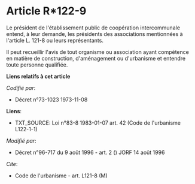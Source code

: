 # Article R*122-9

Le président de l'établissement public de coopération intercommunale entend, à leur demande, les présidents des associations
mentionnées à l'article L. 121-8 ou leurs représentants.

Il peut recueillir l'avis de tout organisme ou association ayant compétence en matière de construction, d'aménagement ou
d'urbanisme et entendre toute personne qualifiée.

**Liens relatifs à cet article**

_Codifié par_:

  - Décret n°73-1023 1973-11-08

**Liens**:

  - TXT_SOURCE: Loi n°83-8 1983-01-07 art. 42 (Code de l'urbanisme L122-1-1)

_Modifié par_:

  - Décret n°96-717 du 9 août 1996 - art. 2 () JORF 14 août 1996

_Cite_:

  - Code de l'urbanisme - art. L121-8 (M)
